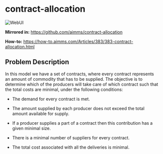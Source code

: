 # contract-allocation

![WebUI](https://img.shields.io/badge/UI-WebUI-success)

**Mirrored in:** https://github.com/aimms/contract-allocation

**How-to:** https://how-to.aimms.com/Articles/383/383-contract-allocation.html

## Problem Description

In this model we have a set of contracts, where every contract represents an amount of commodity that has to be supplied. The objective is to determine which of the producers will take care of which contract such that the total costs are minimal, under the following conditions:


- The demand for every contract is met.

- The amount supplied by each producer does not exceed the total amount available for supply.

- If a producer supplies a part of a contract then this contribution has a given minimal size.

- There is a minimal number of suppliers for every contract. 

- The total cost associated with all the deliveries is minimal.